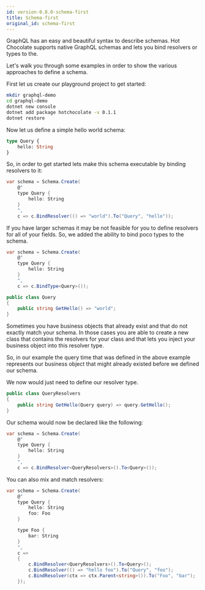 ```yaml
---
id: version-0.8.0-schema-first
title: Schema-first
original_id: schema-first
---
```


GraphQL has an easy and beautiful syntax to describe schemas. Hot Chocolate supports native GraphQL schemas and lets you bind resolvers or types to the.

Let's walk you through some examples in order to show the various approaches to define a schema.

First let us create our playground project to get started:

```bash
mkdir graphql-demo
cd graphql-demo
dotnet new console
dotnet add package hotchocolate -v 0.1.1
dotnet restore
```

Now let us define a simple hello world schema:

```graphql
type Query {
    hello: String
}
```

So, in order to get started lets make this schema executable by binding resolvers to it:

```csharp
var schema = Schema.Create(
    @"
    type Query {
        hello: String
    }
    ",
    c => c.BindResolver(() => "world").To("Query", "hello"));
```

If you have larger schemas it may be not feasible for you to define resolvers for all of your fields.
So, we added the ability to bind poco types to the schema.

```csharp
var schema = Schema.Create(
    @"
    type Query {
        hello: String
    }
    ",
    c => c.BindType<Query>());
```

```csharp
public class Query
{
    public string GetHello() => "world";
}
```

Sometimes you have business objects that already exist and that do not exactly match your schema.
In those cases you are able to create a new class that contains the resolvers for your class and that lets you inject your business object into this resolver type.

So, in our example the query time that was defined in the above example represents our business object that might already existed before we defined our schema.

We now would just need to define our resolver type.

```csharp
public class QueryResolvers
{
    public string GetHello(Query query) => query.GetHello();
}
```

Our schema would now be declared like the following:

```csharp
var schema = Schema.Create(
    @"
    type Query {
        hello: String
    }
    ",
    c => c.BindResolver<QueryResolvers>().To<Query>());
```

You can also mix and match resolvers:

```csharp
var schema = Schema.Create(
    @"
    type Query {
        hello: String
        foo: Foo
    }

    type Foo {
        bar: String
    }
    ",
    c =>
    {
        c.BindResolver<QueryResolvers>().To<Query>();
        c.BindResolver(() => "hello foo").To("Query", "foo");
        c.BindResolver(ctx => ctx.Parent<string>()).To("Foo", "bar");
    });
```
